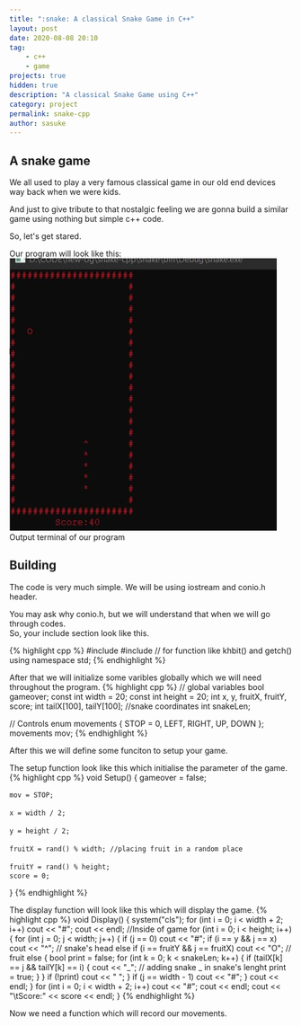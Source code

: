 ```yaml
---
title: ":snake: A classical Snake Game in C++"
layout: post
date: 2020-08-08 20:10
tag:
    - c++
    - game
projects: true
hidden: true
description: "A classical Snake Game using C++"
category: project
permalink: snake-cpp
author: sasuke
---
```


## A snake game

We all used to play a very famous classical game in our old end devices way back when we were kids.

<p> And just to give tribute to that nostalgic feeling we are gonna build a similar game using nothing but simple c++ code.</p>
<p>So, let's get stared.</p>
Our program will look like this:
    
<img src="./assets/images/oss.jpg"/>
<figcaption class ="caption"> Output terminal of our program</figcaption>

## Building

The code is very much simple. We will be using iostream and conio.h header.

<p>You may ask why conio.h, but we will understand that when we will go through codes.<br>
So, your include section look like this.</p>
{% highlight cpp %}
#include <bits/stdc++.h>
#include <conio.h> // for function like khbit() and getch()
using namespace std;
{% endhighlight %}

After that we will initialize some varibles globally which we will need throughout the program.
{% highlight cpp %}
// global variables
bool gameover;
const int width = 20;
const int height = 20;
int x, y, fruitX, fruitY, score;
int tailX[100], tailY[100]; //snake coordinates
int snakeLen;

// Controls
enum movements
{
STOP = 0,
LEFT,
RIGHT,
UP,
DOWN
};
movements mov;
{% endhighlight %}

<p>After this we will define some funciton to setup your game.</p>
The setup function look like this which initialise the parameter of the game.
{% highlight cpp %}
void Setup()
{
    gameover = false;

    mov = STOP;

    x = width / 2;

    y = height / 2;

    fruitX = rand() % width; //placing fruit in a random place

    fruitY = rand() % height;
    score = 0;

}
{% endhighlight %}

The display function will look like this which will display the game.
{% highlight cpp %}
void Display()
{
system("cls");
for (int i = 0; i < width + 2; i++)
cout << "#";
cout << endl;
//Inside of game
for (int i = 0; i < height; i++)
{
for (int j = 0; j < width; j++)
{
if (j == 0)
cout << "#";
if (i == y && j == x)
cout << "^"; // snake's head
else if (i == fruitY && j == fruitX)
cout << "O"; // fruit
else
{
bool print = false;
for (int k = 0; k < snakeLen; k++)
{
if (tailX[k] == j && tailY[k] == i)
{
cout << "_"; // adding snake _ in snake's lenght
print = true;
}
}
if (!print)
cout << " ";
}
if (j == width - 1)
cout << "#";
}
cout << endl;
}
for (int i = 0; i < width + 2; i++)
cout << "#";
cout << endl;
cout << "\tScore:" << score << endl;
}
{% endhighlight %}

<p>Now we need a function which will record our movements.</p>
